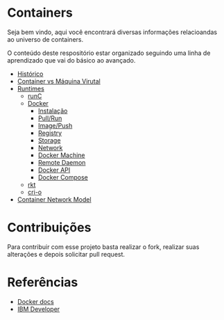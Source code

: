 # Containers
Seja bem vindo, aqui você encontrará diversas informações relacioandas ao universo de containers.

O conteúdo deste respositório estar organizado seguindo uma linha de aprendizado que vai do básico ao avançado.
* [Histórico](./container-history.md)
* [Container vs Máquina Virutal](./containers-vs-virtual-machine.md)
* [Runtimes](./containers-runtimes.md)
  * [runC](./run-c.md)
  * [Docker](./docker.md)
    * [Instalação]()
    * [Pull/Run]()
    * [Image/Push]()
    * [Registry]()
    * [Storage]()
    * [Network]()
    * [Docker Machine]()
    * [Remote Daemon]()
    * [Docker API]()
    * [Docker Compose]()
  * [rkt](./rkt.md)
  * [cri-o](./cri-o.md)
* [Container Network Model]()

# Contribuições
Para contribuir com esse projeto basta realizar o fork, realizar suas alterações e depois solicitar pull request.

# Referências
* [Docker docs](https://docs.docker.com/)
* [IBM Developer](https://developer.ibm.com/br/articles/cl-cloud-orchestration-technologies-trs)

